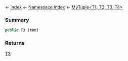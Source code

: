 ← [Index](Api-Index) ← [Namespace Index](Namespace-Index) ← [MyTuple<T1, T2, T3, T4>](VRage.MyTuple`4)

### Summary

```csharp
public T3 Item3
```

### Returns

[T3]()


